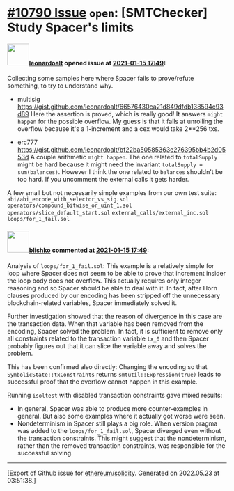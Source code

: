 # [\#10790 Issue](https://github.com/ethereum/solidity/issues/10790) `open`: [SMTChecker] Study Spacer's limits

#### <img src="https://avatars.githubusercontent.com/u/504195?u=ce2facd14af9fd474ebff49f0d44891f56f7500f&v=4" width="50">[leonardoalt](https://github.com/leonardoalt) opened issue at [2021-01-15 17:49](https://github.com/ethereum/solidity/issues/10790):

Collecting some samples here where Spacer fails to prove/refute something, to try to understand why.

- multisig
https://gist.github.com/leonardoalt/66576430ca21d849dfdb138594c93d89
Here the assertion is proved, which is really good! It answers `might happen` for the possible overflow. My guess is that it fails at unrolling the overflow because it's a 1-increment and a cex would take 2**256 txs.

- erc777
https://gist.github.com/leonardoalt/bf22ba50585363e276395bb4b2d0553d
A couple arithmetic `might happen`. The one related to `totalSupply` might be hard because it might need the invariant `totalSupply = sum(balances)`. However I think the one related to `balances` shouldn't be too hard.
If you uncomment the external calls it gets harder.

A few small but not necessarily simple examples from our own test suite:
`abi/abi_encode_with_selector_vs_sig.sol`
`operators/compound_bitwise_or_uint_1.sol`
`operators/slice_default_start.sol`
`external_calls/external_inc.sol`
`loops/for_1_fail.sol`



#### <img src="https://avatars.githubusercontent.com/u/16404346?v=4" width="50">[blishko](https://github.com/blishko) commented at [2021-01-15 17:49](https://github.com/ethereum/solidity/issues/10790#issuecomment-762817476):

Analysis of `loops/for_1_fail.sol`:
This example is a relatively simple for loop where Spacer does not seem to be able to prove that increment insider the loop body does not overflow. This actually requires only integer reasoning and so Spacer should be able to deal with it.
In fact, after Horn clauses produced by our encoding has been stripped off the unnecessary blockchain-related variables, Spacer immediately solved it.

Further investigation showed that the reason of divergence in this case are the transaction data.
When that variable has been removed from the encoding, Spacer solved the problem. In fact, it is sufficient to remove only all constraints related to the transaction variable `tx_0` and then Spacer probably figures out that it can slice the variable away and solves the problem.

This has been confirmed also directly: Changing the encoding so that `SymbolicState::txConstraints` returns `smtutil::Expression(true)` leads to successful proof that the overflow cannot happen in this example.

Running `isoltest` with disabled transaction constraints gave mixed results:

-  In general, Spacer was able to produce more counter-examples in general. But also some examples where it actually got worse were seen.
- Nondeterminism in Spacer still plays a big role. When version pragma was added to the `loops/for_1_fail.sol`, Spacer diverged even without the transaction constraints. This might suggest that the nondeterminism, rather than the removed transaction constraints, was responsible for the successful solving.


-------------------------------------------------------------------------------



[Export of Github issue for [ethereum/solidity](https://github.com/ethereum/solidity). Generated on 2022.05.23 at 03:51:38.]
